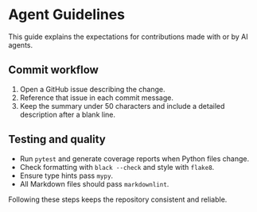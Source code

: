 # Agent Guidelines

This guide explains the expectations for contributions made with or by AI agents.

## Commit workflow

1. Open a GitHub issue describing the change.
2. Reference that issue in each commit message.
3. Keep the summary under 50 characters and include a detailed description after a blank line.

## Testing and quality

- Run `pytest` and generate coverage reports when Python files change.
- Check formatting with `black --check` and style with `flake8`.
- Ensure type hints pass `mypy`.
- All Markdown files should pass `markdownlint`.

Following these steps keeps the repository consistent and reliable.
